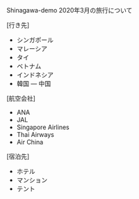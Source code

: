 Shinagawa-demo
2020年3月の旅行について

[行き先]
- シンガポール  
- マレーシア  
- タイ  
- ベトナム  
- インドネシア  
- 韓国
― 中国

[航空会社]
- ANA
- JAL
- Singapore Airlines
- Thai Airways
- Air China  

[宿泊先] 
- ホテル  
- マンション  
- テント
